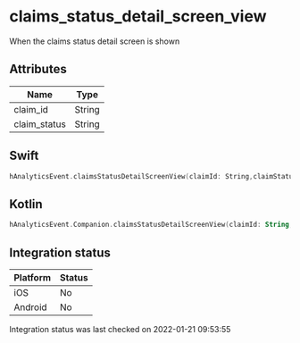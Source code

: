 # claims_status_detail_screen_view
When the claims status detail screen is shown

## Attributes

| Name      | Type |
| ----------- | ----------- |
| claim_id      | String       |
| claim_status      | String       |

## Swift

```swift
hAnalyticsEvent.claimsStatusDetailScreenView(claimId: String,claimStatus: String)
```

## Kotlin

```kotlin
hAnalyticsEvent.Companion.claimsStatusDetailScreenView(claimId: String,claimStatus: String)
```

## Integration status

| Platform      | Status |
| ----------- | ----------- |
| iOS      |    No    |
| Android      | No       |

Integration status was last checked on 2022-01-21 09:53:55